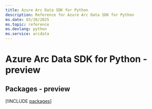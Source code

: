```yaml
---
title: Azure Arc Data SDK for Python
description: Reference for Azure Arc Data SDK for Python
ms.date: 03/28/2025
ms.topic: reference
ms.devlang: python
ms.service: arcdata
---
```

# Azure Arc Data SDK for Python - preview
## Packages - preview
[!INCLUDE [packages](arc-data-index.md)]